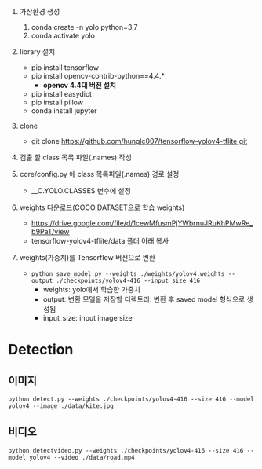1. 가상환경 생성
	1. conda create -n yolo python=3.7
	1. conda activate yolo
1. library 설치
    
	- pip install tensorflow
	- pip install opencv-contrib-python==4.4.*
        - **opencv 4.4대 버전 설치**
	- pip install easydict
	- pip install pillow
	- conda install jupyter
1. clone
	- git clone https://github.com/hunglc007/tensorflow-yolov4-tflite.git
1. 검출 할 class 목록 파일(.names) 작성
1. core/config.py 에 class 목록파일(.names) 경로 설정
    - __C.YOLO.CLASSES 변수에 설정
1. weights 다운로드(COCO DATASET으로 학습  weights)
	- https://drive.google.com/file/d/1cewMfusmPjYWbrnuJRuKhPMwRe_b9PaT/view
	- tensorflow-yolov4-tflite/data 폴더 아래 복사
1. weights(가중치)를 Tensorflow 버전으로 변환	
	- `python save_model.py --weights ./weights/yolov4.weights --output ./checkpoints/yolov4-416 --input_size 416`
        - weights: yolo에서 학습한 가중치
        - output: 변환 모델을 저장할 디렉토리. 변환 후 saved model 형식으로 생성됨
        - input_size: input image size

# Detection

## 이미지
```
python detect.py --weights ./checkpoints/yolov4-416 --size 416 --model yolov4 --image ./data/kite.jpg
```

## 비디오

```
python detectvideo.py --weights ./checkpoints/yolov4-416 --size 416 --model yolov4 --video ./data/road.mp4
```
